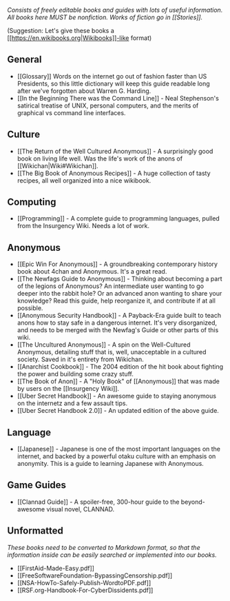 *Consists of freely editable books and guides with lots of useful information. All books here MUST be nonfiction. Works of fiction go in [[Stories]].*

(Suggestion: Let's give these books a [[https://en.wikibooks.org|Wikibooks]]-like format)

## General

* [[Glossary]]   Words on the internet go out of fashion faster than US Presidents, so this little dictionary will keep this guide readable long after we've forgotten about Warren G. Harding. 
* [[In the Beginning There was the Command Line]] - Neal Stephenson's satirical treatise of UNIX, personal computers, and the merits of graphical vs command line interfaces.

## Culture

* [[The Return of the Well Cultured Anonymous]] - A surprisingly good book on living life well. Was the life's work of the anons of [[Wikichan|Wiki#Wikichan]].
* [[The Big Book of Anonymous Recipes]] - A huge collection of tasty recipes, all well organized into a nice wikibook.

## Computing

* [[Programming]] - A complete guide to programming languages, pulled from the Insurgency Wiki. Needs a lot of work.

## Anonymous

* [[Epic Win For Anonymous]] - A groundbreaking contemporary history book about 4chan and Anonymous. It's a great read.
* [[The Newfags Guide to Anonymous]] - Thinking about becoming a part of the legions of Anonymous? An intermediate user wanting to go deeper into the rabbit hole? Or an advanced anon wanting to share your knowledge? Read this guide, help reorganize it, and contribute if at all possible.
* [[Anonymous Security Handbook]] - A Payback-Era guide built to teach anons how to stay safe in a dangerous internet. It's very disorganized, and needs to be merged with the Newfag's Guide or other parts of this wiki.
* [[The Uncultured Anonymous]] - A spin on the Well-Cultured Anonymous, detailing stuff that is, well, unacceptable in a cultured society. Saved in it's entirety from Wikichan.
* [[Anarchist Cookbook]] - The 2004 edition of the hit book about fighting the power and building some crazy stuff.
* [[The Book of Anon]] - A "Holy Book" of [[Anonymous]] that was made by users on the [[Insurgency Wiki]].
* [[Uber Secret Handbook]] - An awesome guide to staying anonymous on the internetz and a few assault tips.
* [[Uber Secret Handbook 2.0]] - An updated edition of the above guide.

## Language

* [[Japanese]] - Japanese is one of the most important languages on the internet, and backed by a powerful otaku culture with an emphasis on anonymity. This is a guide to learning Japanese with Anonymous.

## Game Guides

* [[Clannad Guide]] - A spoiler-free, 300-hour guide to the beyond-awesome visual novel, CLANNAD.

## Unformatted

*These books need to be converted to Markdown format, so that the information inside can be easily searched or implemented into our books.*

* [[FirstAid-Made-Easy.pdf]]
* [[FreeSoftwareFoundation-BypassingCensorship.pdf]]
* [[NSA-HowTo-Safely-Publish-WordtoPDF.pdf]]
* [[RSF.org-Handbook-For-CyberDissidents.pdf]]
